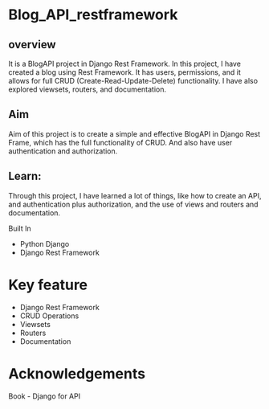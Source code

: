 # Blog_API_restframework

## overview

It is a BlogAPI project in Django Rest Framework. In this project, I have created a blog using Rest Framework. It has users, permissions, and it allows for full CRUD (Create-Read-Update-Delete)
functionality. I have also explored viewsets, routers, and documentation.

## Aim 
Aim of this project is to create a simple and effective BlogAPI in Django Rest Frame, which has the full functionality of CRUD. And also have user authentication and authorization. 

## Learn:
Through this project, I have learned a lot of things, like how to create an API, and authentication plus authorization, and the use of views and routers and documentation.


Built In

* Python Django
* Django Rest Framework

# Key feature

* Django Rest Framework
* CRUD Operations
* Viewsets
* Routers
* Documentation

# Acknowledgements

Book - Django for API


